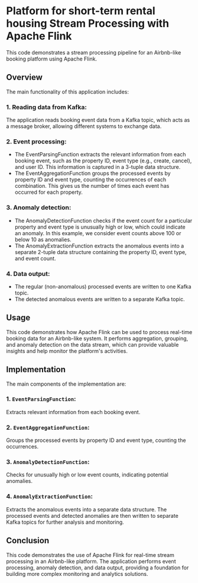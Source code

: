 # Platform for short-term rental housing Stream Processing with Apache Flink
This code demonstrates a stream processing pipeline for an Airbnb-like booking platform using Apache Flink.

## Overview
The main functionality of this application includes:

### 1. Reading data from Kafka:
  The application reads booking event data from a Kafka topic, which acts as a message broker, allowing different systems to exchange data.

### 2. Event processing:
  - The EventParsingFunction extracts the relevant information from each booking event, such as the property ID, event type (e.g., create, cancel), and user ID. This information is captured in a 3-tuple data structure.
  - The EventAggregationFunction groups the processed events by property ID and event type, counting the occurrences of each combination. This gives us the number of times each event has occurred for each property.
### 3. Anomaly detection:
  - The AnomalyDetectionFunction checks if the event count for a particular property and event type is unusually high or low, which could indicate an anomaly. In this example, we consider event counts above 100 or below 10 as anomalies.
  - The AnomalyExtractionFunction extracts the anomalous events into a separate 2-tuple data structure containing the property ID, event type, and event count.
### 4. Data output:
  - The regular (non-anomalous) processed events are written to one Kafka topic.
  - The detected anomalous events are written to a separate Kafka topic.
    
## Usage
This code demonstrates how Apache Flink can be used to process real-time booking data for an Airbnb-like system. It performs aggregation, grouping, and anomaly detection on the data stream, which can provide valuable insights and help monitor the platform's activities.

## Implementation
The main components of the implementation are:

### 1. `EventParsingFunction`: 
Extracts relevant information from each booking event.
### 2. `EventAggregationFunction`: 
Groups the processed events by property ID and event type, counting the occurrences.
### 3. `AnomalyDetectionFunction`: 
Checks for unusually high or low event counts, indicating potential anomalies.
### 4. `AnomalyExtractionFunction`: 
Extracts the anomalous events into a separate data structure.
The processed events and detected anomalies are then written to separate Kafka topics for further analysis and monitoring.

## Conclusion
This code demonstrates the use of Apache Flink for real-time stream processing in an Airbnb-like platform. The application performs event processing, anomaly detection, and data output, providing a foundation for building more complex monitoring and analytics solutions.
